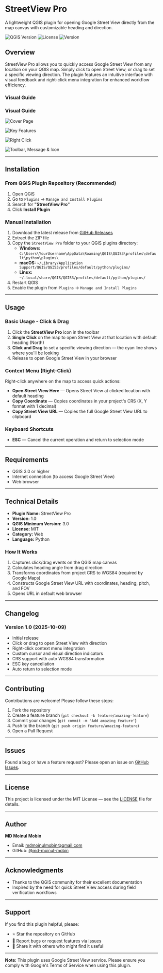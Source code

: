 # StreetView Pro

A lightweight QGIS plugin for opening Google Street View directly from the map canvas with customizable heading and direction.

![QGIS Version](https://img.shields.io/badge/QGIS-3.0+-green.svg)
![License](https://img.shields.io/badge/license-MIT-blue.svg)
![Version](https://img.shields.io/badge/version-1.0-orange.svg)

## Overview

StreetView Pro allows you to quickly access Google Street View from any location on your QGIS map. Simply click to open Street View, or drag to set a specific viewing direction. The plugin features an intuitive interface with visual feedback and right-click menu integration for enhanced workflow efficiency.

### Visual Guide

### Visual Guide

![Cover Page](docs/images/Cover%20Page.png)

![Key Features](docs/images/Key%20Features.png)

![Right Click](docs/images/Right%20Click.png)

![Toolbar, Message & Icon](docs/images/Toolbar,%20message%20&%20icon.png)

---

## Installation

### From QGIS Plugin Repository (Recommended)
1. Open QGIS  
2. Go to `Plugins` → `Manage and Install Plugins`  
3. Search for **"StreetView Pro"**  
4. Click **Install Plugin**

### Manual Installation
1. Download the latest release from [GitHub Releases](https://github.com/md-moinul-mobin/StreetView-Pro/releases)  
2. Extract the ZIP file  
3. Copy the `StreetView Pro` folder to your QGIS plugins directory:
   - **Windows:** `C:\Users\YourUsername\AppData\Roaming\QGIS\QGIS3\profiles\default\python\plugins\`
   - **macOS:** `~/Library/Application Support/QGIS/QGIS3/profiles/default/python/plugins/`
   - **Linux:** `~/.local/share/QGIS/QGIS3/profiles/default/python/plugins/`
4. Restart QGIS  
5. Enable the plugin from `Plugins` → `Manage and Install Plugins`

---

## Usage

### Basic Usage - Click & Drag
1. Click the **StreetView Pro** icon in the toolbar  
2. **Single Click** on the map to open Street View at that location with default heading (North)  
3. **Click and Drag** to set a specific viewing direction — the cyan line shows where you'll be looking  
4. Release to open Google Street View in your browser  

### Context Menu (Right-Click)
Right-click anywhere on the map to access quick actions:
- **Open Street View Here** — Opens Street View at clicked location with default heading  
- **Copy Coordinate** — Copies coordinates in your project's CRS (X, Y format with 1 decimal)  
- **Copy Street View URL** — Copies the full Google Street View URL to clipboard  

### Keyboard Shortcuts
- **ESC** — Cancel the current operation and return to selection mode  

---

## Requirements

- QGIS 3.0 or higher  
- Internet connection (to access Google Street View)  
- Web browser  

---

## Technical Details

- **Plugin Name:** StreetView Pro  
- **Version:** 1.0  
- **QGIS Minimum Version:** 3.0  
- **License:** MIT  
- **Category:** Web  
- **Language:** Python  

### How It Works
1. Captures click/drag events on the QGIS map canvas  
2. Calculates heading angle from drag direction  
3. Transforms coordinates from project CRS to WGS84 (required by Google Maps)  
4. Constructs Google Street View URL with coordinates, heading, pitch, and FOV  
5. Opens URL in default web browser  

---

## Changelog

### Version 1.0 (2025-10-09)
- Initial release  
- Click or drag to open Street View with direction  
- Right-click context menu integration  
- Custom cursor and visual direction indicators  
- CRS support with auto WGS84 transformation  
- ESC key cancellation  
- Auto return to selection mode  

---

## Contributing

Contributions are welcome! Please follow these steps:

1. Fork the repository  
2. Create a feature branch (`git checkout -b feature/amazing-feature`)  
3. Commit your changes (`git commit -m 'Add amazing feature'`)  
4. Push to the branch (`git push origin feature/amazing-feature`)  
5. Open a Pull Request  

---

## Issues

Found a bug or have a feature request? Please open an issue on [GitHub Issues](https://github.com/md-moinul-mobin/StreetView-Pro/issues).

---

## License

This project is licensed under the MIT License — see the [LICENSE](LICENSE) file for details.

---

## Author

**MD Moinul Mobin**  
- Email: [mdmoinulmobin@gmail.com](mailto:mdmoinulmobin@gmail.com)  
- GitHub: [@md-moinul-mobin](https://github.com/md-moinul-mobin)

---

## Acknowledgments

- Thanks to the QGIS community for their excellent documentation  
- Inspired by the need for quick Street View access during field verification workflows  

---

## Support

If you find this plugin helpful, please:
- ⭐ Star the repository on GitHub  
- 🐛 Report bugs or request features via [Issues](https://github.com/md-moinul-mobin/StreetView-Pro/issues)  
- 📢 Share it with others who might find it useful  

---

**Note:** This plugin uses Google Street View service. Please ensure you comply with Google's Terms of Service when using this plugin.
